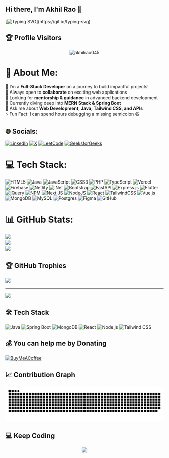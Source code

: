 ## Hi there, I'm Akhil Rao 👋
[![Typing SVG](https://readme-typing-svg.herokuapp.com?font=Fira+Code&size=22&pause=1000&color=F70000&width=435&lines=Full+Stack+Developer;Passionate+about+MERN+and+Spring+Boot;Always+learning+new+things!)](https://git.io/typing-svg)
## 🏆 Profile Visitors  
<p align="center">
  <img src="https://komarev.com/ghpvc/?username=akhilrao045&label=Profile%20Views&color=0e75b6&style=flat" alt="akhilrao045" />
</p>

# 💫 About Me:

🔭 I’m a **Full-Stack Developer** on a journey to build impactful projects!  
👯 Always open to **collaborate** on exciting web applications  
🤝 Looking for **mentorship & guidance** in advanced backend development  
🌱 Currently diving deep into **MERN Stack & Spring Boot**  
💬 Ask me about **Web Development, Java, Tailwind CSS, and APIs**  
⚡ Fun Fact: I can spend hours debugging a missing semicolon 😆  


## 🌐 Socials:
[![LinkedIn](https://img.shields.io/badge/LinkedIn-%230077B5.svg?logo=linkedin&logoColor=white)](https://linkedin.com/in/akhil-rao-8553b2239) [![X](https://img.shields.io/badge/X-black.svg?logo=X&logoColor=white)](https://x.com/AKHILRAO015) [![LeetCode](https://img.shields.io/badge/LeetCode-%23FFA116.svg?logo=leetcode&logoColor=black)](https://leetcode.com/akhil045) [![GeeksforGeeks](https://img.shields.io/badge/GeeksforGeeks-%2300C853.svg?logo=geeksforgeeks&logoColor=white)](https://auth.geeksforgeeks.org/user/akhil045)  



# 💻 Tech Stack:
![HTML5](https://img.shields.io/badge/html5-%23E34F26.svg?style=for-the-badge&logo=html5&logoColor=white) ![Java](https://img.shields.io/badge/java-%23ED8B00.svg?style=for-the-badge&logo=openjdk&logoColor=white) ![JavaScript](https://img.shields.io/badge/javascript-%23323330.svg?style=for-the-badge&logo=javascript&logoColor=%23F7DF1E) ![CSS3](https://img.shields.io/badge/css3-%231572B6.svg?style=for-the-badge&logo=css3&logoColor=white) ![PHP](https://img.shields.io/badge/php-%23777BB4.svg?style=for-the-badge&logo=php&logoColor=white) ![TypeScript](https://img.shields.io/badge/typescript-%23007ACC.svg?style=for-the-badge&logo=typescript&logoColor=white) ![Vercel](https://img.shields.io/badge/vercel-%23000000.svg?style=for-the-badge&logo=vercel&logoColor=white) ![Firebase](https://img.shields.io/badge/firebase-%23039BE5.svg?style=for-the-badge&logo=firebase) ![Netlify](https://img.shields.io/badge/netlify-%23000000.svg?style=for-the-badge&logo=netlify&logoColor=#00C7B7) ![.Net](https://img.shields.io/badge/.NET-5C2D91?style=for-the-badge&logo=.net&logoColor=white) ![Bootstrap](https://img.shields.io/badge/bootstrap-%238511FA.svg?style=for-the-badge&logo=bootstrap&logoColor=white) ![FastAPI](https://img.shields.io/badge/FastAPI-005571?style=for-the-badge&logo=fastapi) ![Express.js](https://img.shields.io/badge/express.js-%23404d59.svg?style=for-the-badge&logo=express&logoColor=%2361DAFB) ![Flutter](https://img.shields.io/badge/Flutter-%2302569B.svg?style=for-the-badge&logo=Flutter&logoColor=white) ![jQuery](https://img.shields.io/badge/jquery-%230769AD.svg?style=for-the-badge&logo=jquery&logoColor=white) ![NPM](https://img.shields.io/badge/NPM-%23CB3837.svg?style=for-the-badge&logo=npm&logoColor=white) ![Next JS](https://img.shields.io/badge/Next-black?style=for-the-badge&logo=next.js&logoColor=white) ![NodeJS](https://img.shields.io/badge/node.js-6DA55F?style=for-the-badge&logo=node.js&logoColor=white) ![React](https://img.shields.io/badge/react-%2320232a.svg?style=for-the-badge&logo=react&logoColor=%2361DAFB) ![TailwindCSS](https://img.shields.io/badge/tailwindcss-%2338B2AC.svg?style=for-the-badge&logo=tailwind-css&logoColor=white) ![Vue.js](https://img.shields.io/badge/vue.js-%2335495e.svg?style=for-the-badge&logo=vuedotjs&logoColor=%234FC08D) ![MongoDB](https://img.shields.io/badge/MongoDB-%234ea94b.svg?style=for-the-badge&logo=mongodb&logoColor=white) ![MySQL](https://img.shields.io/badge/mysql-4479A1.svg?style=for-the-badge&logo=mysql&logoColor=white) ![Postgres](https://img.shields.io/badge/postgres-%23316192.svg?style=for-the-badge&logo=postgresql&logoColor=white) ![Figma](https://img.shields.io/badge/figma-%23F24E1E.svg?style=for-the-badge&logo=figma&logoColor=white) ![GitHub](https://img.shields.io/badge/github-%23121011.svg?style=for-the-badge&logo=github&logoColor=white)
# 📊 GitHub Stats:
![](https://github-readme-stats.vercel.app/api?username=akhilrao045&theme=dark&hide_border=false&include_all_commits=false&count_private=false)<br/>
![](https://github-readme-streak-stats.herokuapp.com/?user=akhilrao045&theme=dark&hide_border=false)<br/>
![](https://github-readme-stats.vercel.app/api/top-langs/?username=akhilrao045&theme=dark&hide_border=false&include_all_commits=false&count_private=false&layout=compact)

## 🏆 GitHub Trophies
![](https://github-profile-trophy.vercel.app/?username=akhilrao045&theme=radical&no-frame=false&no-bg=false&margin-w=4)

---
[![](https://visitcount.itsvg.in/api?id=akhilrao045&icon=0&color=0)](https://visitcount.itsvg.in)

## 🛠️ Tech Stack
![Java](https://img.shields.io/badge/Java-%23ED8B00.svg?style=for-the-badge&logo=openjdk&logoColor=white)
![Spring Boot](https://img.shields.io/badge/Spring%20Boot-%236DB33F.svg?style=for-the-badge&logo=springboot&logoColor=white)
![MongoDB](https://img.shields.io/badge/MongoDB-%2347A248.svg?style=for-the-badge&logo=mongodb&logoColor=white)
![React](https://img.shields.io/badge/React-%2361DAFB.svg?style=for-the-badge&logo=react&logoColor=black)
![Node.js](https://img.shields.io/badge/Node.js-%2343853D.svg?style=for-the-badge&logo=node.js&logoColor=white)
![Tailwind CSS](https://img.shields.io/badge/Tailwind%20CSS-%2306B6D4.svg?style=for-the-badge&logo=tailwindcss&logoColor=white)





  ## 💰 You can help me by Donating
  [![BuyMeACoffee](https://img.shields.io/badge/Buy%20Me%20a%20Coffee-ffdd00?style=for-the-badge&logo=buy-me-a-coffee&logoColor=black)](https://buymeacoffee.com/akhil045) 



<!-- Proudly created with GPRM ( https://gprm.itsvg.in ) -->
## 📈 Contribution Graph
<p align="center">
  <img src="https://github.com/Platane/snk/raw/output/github-contribution-grid-snake.svg" alt="Contribution Snake Animation">
</p>

## 💻 Keep Coding
<p align="center">
  <img src="https://media.giphy.com/media/qgQUggAC3Pfv687qPC/giphy.gif" width="500" />
</p>




